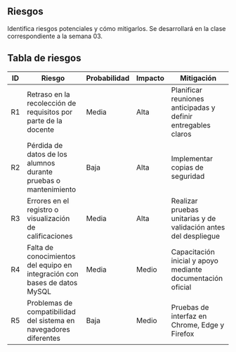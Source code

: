 ## Riesgos
Identifica riesgos potenciales y cómo mitigarlos. Se desarrollará en la clase correspondiente a la semana 03.

## Tabla de riesgos
| ID  | Riesgo                                      | Probabilidad | Impacto | Mitigación |
|------|---------------------------------------------|---------------|----------|-------------|
| R1 | Retraso en la recolección de requisitos por parte de la docente | Media | Alta | Planificar reuniones anticipadas y definir entregables claros |
| R2 | Pérdida de datos de los alumnos durante pruebas o mantenimiento | Baja | Alta | Implementar copias de seguridad |
| R3 | Errores en el registro o visualización de calificaciones | Media | Alta | Realizar pruebas unitarias y de validación antes del despliegue |
| R4 | Falta de conocimientos del equipo en integración con bases de datos MySQL | Media | Medio | Capacitación inicial y apoyo mediante documentación oficial |
| R5 | Problemas de compatibilidad del sistema en navegadores diferentes | Baja | Medio | Pruebas de interfaz en Chrome, Edge y Firefox |

